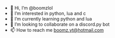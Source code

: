 - 👋 Hi, I’m @boomzlol
- 👀 I’m interested in python, lua and c
- 🌱 I’m currently learning python and lua
- 💞️ I’m looking to collaborate on a discord.py bot
- 📫 How to reach me boomz.yt@hotmail.com

<!---
boomzlol/boomzlol is a ✨ special ✨ repository because its `README.md` (this file) appears on your GitHub profile.
You can click the Preview link to take a look at your changes.
--->
